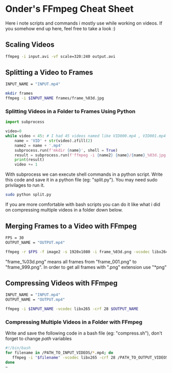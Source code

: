 # Onder's FFmpeg Cheat Sheet

Here i note scripts and commands i mostly use while working on videos. If you somehow end up here, feel free to take a look :)

## Scaling Videos

```sh
ffmpeg -i input.avi -vf scale=320:240 output.avi
```

## Splitting a Video to Frames

```sh
INPUT_NAME = "INPUT.mp4"

mkdir frames
ffmpeg -i $INPUT_NAME frames/frame_%03d.jpg
```

### Splitting Videos in a Folder to Frames Using Python

```python
import subprocess

video=0
while video < 45: # I had 45 videos named like VID000.mp4 , VID001.mp4 ...
	name = 'VID' + str(video).zfill(2)
	name2 = name + '.mp4'
	subprocess.run(f'mkdir {name}', shell = True)
	result = subprocess.run(f'ffmpeg -i {name2} {name}/{name}_%03d.jpg', shell = True)
	print(result)
	video += 1

```
With subprocess we can execute shell commands in a python script. Write this code and save it in a python file (eg: "split.py"). You may need sudo privilages to run it. 

```sh
sudo python split.py
```

If you are more comfortable with bash scripts you can do it like what i did on compressing multiple videos in a folder down below.

## Merging Frames to a Video with FFmpeg

```sh
FPS = 30
OUTPUT_NAME = "OUTPUT.mp4"

ffmpeg -r $FPS -f image2 -s 1920x1080 -i frame_%03d.png -vcodec libx264 -crf 25  -pix_fmt yuv420p $OUTPUT
```
"frame_%03d.png" means all frames from "frame_001.png" to "frame_999.png".
In order to get all frames with ".png" extension use "*png"


## Compressing Videos with FFmpeg

```sh
INPUT_NAME = "INPUT.mp4"
OUTPUT_NAME = "OUTPUT.mp4"

ffmpeg -i $INPUT_NAME -vcodec libx265 -crf 28 $OUTPUT_NAME
```

### Compressing Multiple Videos in a Folder with FFmpeg
Write and save the following code in a bash file (eg: "compress.sh"), don't forget to change _path_ variables

```sh
#!/bin/bash
for filename in /PATH_TO_INPUT_VIDEOS/*.mp4; do
   ffmpeg -i "$filename" -vcodec libx265 -crf 28 /PATH_TO_OUTPUT_VIDEOS/"$(basename "$filename" .mp4).mp4"
done
~    
```
